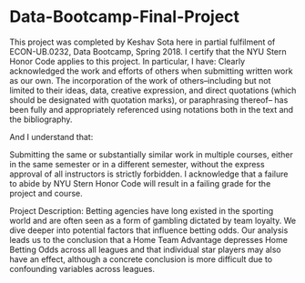 # Data-Bootcamp-Final-Project
This project was completed by Keshav Sota here in partial fulfilment of ECON-UB.0232,
Data Bootcamp, Spring 2018. I certify that the NYU Stern Honor Code applies to this project.
In particular, I have:
Clearly acknowledged the work and efforts of others when submitting written work as our own.
The incorporation of the work of others–including but not limited to their ideas, data, creative
expression, and direct quotations (which should be designated with quotation marks), or paraphrasing
thereof– has been fully and appropriately referenced using notations both in the text
and the bibliography.

And I understand that:

Submitting the same or substantially similar work in multiple courses, either in the same semester
or in a different semester, without the express approval of all instructors is strictly forbidden.
I acknowledge that a failure to abide by NYU Stern Honor Code will result in a failing grade for
the project and course.

Project Description: Betting agencies have long existed in the sporting world and are often seen as a form of gambling dictated by team loyalty. We dive deeper into potential factors that influence betting odds. Our analysis leads us to the conclusion that a Home Team Advantage depresses Home Betting Odds across all leagues and that individual star players may also have an effect, although a concrete conclusion is more difficult due to confounding variables across leagues.
